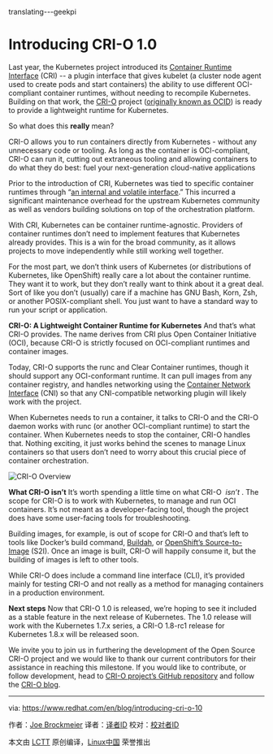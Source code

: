 translating---geekpi

# Introducing CRI-O 1.0

Last year, the Kubernetes project introduced its [Container Runtime Interface][11] (CRI) -- a plugin interface that gives kubelet (a cluster node agent used to create pods and start containers) the ability to use different OCI-compliant container runtimes, without needing to recompile Kubernetes. Building on that work, the [CRI-O][12] project ([originally known as OCID][13]) is ready to provide a lightweight runtime for Kubernetes.

So what does this **really** mean?

CRI-O allows you to run containers directly from Kubernetes - without any unnecessary code or tooling. As long as the container is OCI-compliant, CRI-O can run it, cutting out extraneous tooling and allowing containers to do what they do best: fuel your next-generation cloud-native applications

Prior to the introduction of CRI, Kubernetes was tied to specific container runtimes through “[an internal and ][14][volatile ][15][interface][16].” This incurred a significant maintenance overhead for the upstream Kubernetes community as well as vendors building solutions on top of the orchestration platform.

With CRI, Kubernetes can be container runtime-agnostic. Providers of container runtimes don’t need to implement features that Kubernetes already provides. This is a win for the broad community, as it allows projects to move independently while still working well together.

For the most part, we don’t think users of Kubernetes (or distributions of Kubernetes, like OpenShift) really care a lot about the container runtime. They want it to work, but they don’t really want to think about it a great deal. Sort of like you don’t (usually) care if a machine has GNU Bash, Korn, Zsh, or another POSIX-compliant shell. You just want to have a standard way to run your script or application.

**CRI-O: A Lightweight Container Runtime for Kubernetes**
And that’s what CRI-O provides. The name derives from CRI plus Open Container Initiative (OCI), because CRI-O is strictly focused on OCI-compliant runtimes and container images.

Today, CRI-O supports the runc and Clear Container runtimes, though it should support any OCI-conformant runtime. It can pull images from any container registry, and handles networking using the [Container Network Interface][17] (CNI) so that any CNI-compatible networking plugin will likely work with the project.

When Kubernetes needs to run a container, it talks to CRI-O and the CRI-O daemon works with runc (or another OCI-compliant runtime) to start the container. When Kubernetes needs to stop the container, CRI-O handles that. Nothing exciting, it just works behind the scenes to manage Linux containers so that users don’t need to worry about this crucial piece of container orchestration.

 ![CRI-O Overview](https://www.redhat.com/cms/managed-files/styles/max_size/s3/CRI-Ov1_Chart_1.png?itok=2FJxD8Qp "CRI-O Overview") 

**What CRI-O isn’t**
It’s worth spending a little time on what CRI-O  _isn’t_ . The scope for CRI-O is to work with Kubernetes, to manage and run OCI containers. It’s not meant as a developer-facing tool, though the project does have some user-facing tools for troubleshooting.

Building images, for example, is out of scope for CRI-O and that’s left to tools like Docker’s build command, [Buildah][18], or [OpenShift’s Source-to-Image][19] (S2I). Once an image is built, CRI-O will happily consume it, but the building of images is left to other tools.

While CRI-O does include a command line interface (CLI), it’s provided mainly for testing CRI-O and not really as a method for managing containers in a production environment.

**Next steps**
Now that CRI-O 1.0 is released, we’re hoping to see it included as a stable feature in the next release of Kubernetes. The 1.0 release will work with the Kubernetes 1.7.x series, a CRI-O 1.8-rc1 release for Kubernetes 1.8.x will be released soon.

We invite you to join us in furthering the development of the Open Source CRI-O project and we would like to thank our current contributors for their assistance in reaching this milestone. If you would like to contribute, or follow development, head to [CRI-O project’s GitHub repository][20] and follow the [CRI-O blog][21].

--------------------------------------------------------------------------------

via: https://www.redhat.com/en/blog/introducing-cri-o-10

作者：[Joe Brockmeier][a]
译者：[译者ID](https://github.com/译者ID)
校对：[校对者ID](https://github.com/校对者ID)

本文由 [LCTT](https://github.com/LCTT/TranslateProject) 原创编译，[Linux中国](https://linux.cn/) 荣誉推出

[a]:https://www.redhat.com/en/blog/authors/joe-brockmeier
[1]:https://www.redhat.com/en/blog/authors/joe-brockmeier
[2]:https://www.redhat.com/en/blog/authors/senior-evangelist
[3]:https://www.redhat.com/en/blog/authors/linux-containers
[4]:https://www.redhat.com/en/blog/authors/red-hat-0
[5]:https://www.redhat.com/en/blog
[6]:https://www.redhat.com/en/blog/tag/community
[7]:https://www.redhat.com/en/blog/tag/containers
[8]:https://www.redhat.com/en/blog/tag/hybrid-cloud
[9]:https://www.redhat.com/en/blog/tag/platform
[10]:mailto:?subject=Check%20out%20this%20redhat.com%20page:%20Introducing%20CRI-O%201.0&body=I%20saw%20this%20on%20redhat.com%20and%20thought%20you%20might%20be%20interested.%20%20Click%20the%20following%20link%20to%20read:%20https://www.redhat.com/en/blog/introducing-cri-o-10https://www.redhat.com/en/blog/introducing-cri-o-10
[11]:https://github.com/kubernetes/kubernetes/blob/242a97307b34076d5d8f5bbeb154fa4d97c9ef1d/docs/devel/container-runtime-interface.md
[12]:http://cri-o.io/
[13]:https://www.redhat.com/en/blog/running-production-applications-containers-introducing-ocid
[14]:http://blog.kubernetes.io/2016/12/container-runtime-interface-cri-in-kubernetes.html
[15]:http://blog.kubernetes.io/2016/12/container-runtime-interface-cri-in-kubernetes.html
[16]:http://blog.kubernetes.io/2016/12/container-runtime-interface-cri-in-kubernetes.html
[17]:https://github.com/containernetworking/cni
[18]:https://github.com/projectatomic/buildah
[19]:https://github.com/openshift/source-to-image
[20]:https://github.com/kubernetes-incubator/cri-o
[21]:https://medium.com/cri-o
